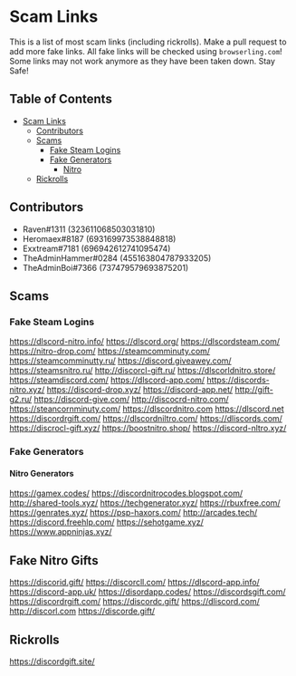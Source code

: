 # Scam Links
This is a list of most scam links (including rickrolls). Make a pull request to add more fake links. All fake links will be checked using `browserling.com`! Some links may not work anymore as they have been taken down. Stay Safe!

## Table of Contents

- [Scam Links](#scam-links)
  * [Contributors](#contributors)
  * [Scams](#scams)
    + [Fake Steam Logins](#fake-steam-logins)
    + [Fake Generators](#fake-generators)
      - [Nitro](#nitro)
  * [Rickrolls](#rickrolls)

## Contributors
 - Raven#1311 (323611068503031810)
 - Heromaex#8187 (693169973538848818)
 - Exxtream#7181 (696942612741095474)
 - TheAdminHammer#0284 (455163804787933205)
 - TheAdminBoi#7366 (737479579693875201)

## Scams

### Fake Steam Logins

https://dlscord-nitro.info/
https://dlscord.org/
https://dlscordsteam.com/
https://nitro-drop.com/
https://steamcomminuty.com/
https://steamcomminutty.ru/
https://discord.giveawey.com/
https://steamsnitro.ru/
http://discorcl-gift.ru/
https://dlscorldnitro.store/
https://steamdiscord.com/
https://dlscord-app.com/
https://discords-nitro.xyz/
https://discord-drop.xyz/
https://discord-app.net/
http://gift-g2.ru/
https://discord-give.com/
http://discocrd-nitro.com/
https://steancornminuty.com/
https://dlscordnitro.com
https://dlscord.net
https://discordrgift.com/
https://dlscordniltro.com/
https://dliscords.com/
https://discrocl-gift.xyz/
https://boostnitro.shop/
https://discord-nltro.xyz/

### Fake Generators

#### Nitro Generators

https://gamex.codes/
https://discordnitrocodes.blogspot.com/
http://shared-tools.xyz/
https://techgenerator.xyz/
https://rbuxfree.com/
https://genrates.xyz/
https://psp-haxors.com/
http://arcades.tech/
https://discord.freehlp.com/
https://sehotgame.xyz/
https://www.appninjas.xyz/

## Fake Nitro Gifts

https://discorid.gift/
https://discorcll.com/
https://dlscord-app.info/
https://discord-app.uk/
https://disordapp.codes/
https://discordsgift.com/
https://discordrgift.com/
https://discordc.gift/
https://dliscord.com/
http://discorl.com
https://discorde.gift/

## Rickrolls

https://discordgift.site/



